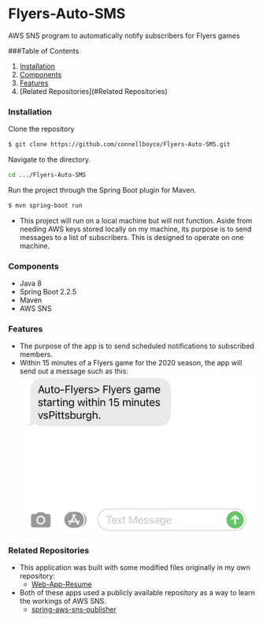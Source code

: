 # Flyers-Auto-SMS
AWS SNS program to automatically notify subscribers for Flyers games

###Table of Contents
1. [Installation](#Installation)
2. [Components](#Components)
3. [Features](#Features)
4. [Related Repositories](#Related Repositories)

### **Installation**
Clone the repository
```bash
$ git clone https://github.com/connellboyce/Flyers-Auto-SMS.git
```
Navigate to the directory.
```bash
cd .../Flyers-Auto-SMS
```

Run the project through the Spring Boot plugin for Maven.
```bash
$ mvn spring-boot run
```

- This project will run on a local machine but will not function. Aside from needing AWS keys stored locally on my machine, its purpose is to send messages to a list of subscribers. This is designed to operate on one machine.


### **Components**
- Java 8
- Spring Boot 2.2.5
- Maven
- AWS SNS


### **Features**
- The purpose of the app is to send scheduled notifications to subscribed members. 
- Within 15 minutes of a Flyers game for the 2020 season, the app will send out a message such as this:
![image](documentation/images/text.jpeg)

### **Related Repositories**
- This application was built with some modified files originally in my own repository:
  - [Web-App-Resume](https://github.com/connellboyce/Web-App-Resume)
- Both of these apps used a publicly available repository as a way to learn the workings of AWS SNS.
  - [spring-aws-sns-publisher](https://github.com/aldwindelgado/spring-aws-sns-publisher)